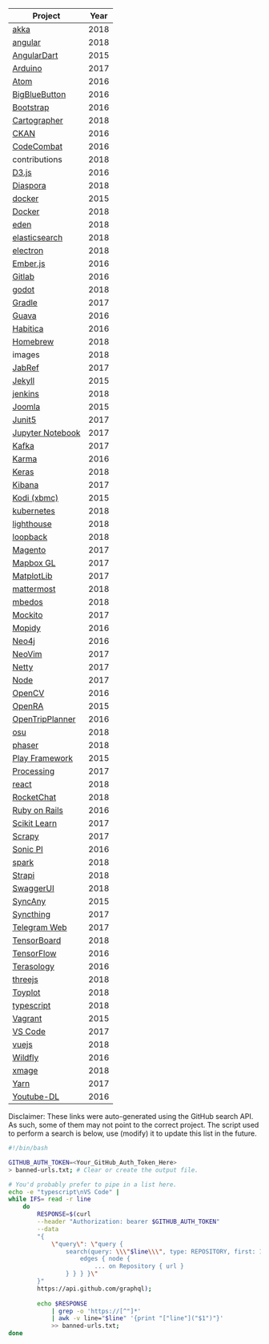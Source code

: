| Project                                                                    | Year |
| -------------------------------------------------------------------------- | ---- |
| [akka](https://github.com/akka/akka)                                       | 2018 |
| [angular](https://github.com/angular/angular)                              | 2018 |
| [AngularDart](https://github.com/dart-lang/angular)                        | 2015 |
| [Arduino](https://github.com/arduino/Arduino)                              | 2017 |
| [Atom](https://github.com/atom/atom)                                       | 2016 |
| [BigBlueButton](https://github.com/bigbluebutton/bigbluebutton)            | 2016 |
| [Bootstrap](https://github.com/twbs/bootstrap)                             | 2016 |
| [Cartographer](https://github.com/googlecartographer/cartographer)         | 2018 |
| [CKAN](https://github.com/ckan/ckan)                                       | 2016 |
| [CodeCombat](https://github.com/codecombat/codecombat)                     | 2016 |
| contributions                                                              | 2018 |
| [D3.js](https://github.com/d3/d3)                                          | 2016 |
| [Diaspora](https://github.com/diaspora/diaspora)                           | 2018 |
| [docker](https://github.com/docker/engine)                                 | 2015 |
| [Docker](https://github.com/docker/toolbox)                                | 2018 |
| [eden](https://github.com/sahana/eden)                                     | 2018 |
| [elasticsearch](https://github.com/elastic/elasticsearch)                  | 2018 |
| [electron](https://github.com/electron/electron)                           | 2018 |
| [Ember.js](https://github.com/emberjs/ember.js)                            | 2016 |
| [Gitlab](https://github.com/gitlabhq/gitlabhq)                             | 2016 |
| [godot](https://github.com/godotengine/godot)                              | 2018 |
| [Gradle](https://github.com/gradle/gradle)                                 | 2017 |
| [Guava](https://github.com/google/guava)                                   | 2016 |
| [Habitica](https://github.com/HabitRPG/habitica)                           | 2016 |
| [Homebrew](https://github.com/Homebrew/brew)                               | 2018 |
| images                                                                     | 2018 |
| [JabRef](https://github.com/JabRef/jabref)                                 | 2017 |
| [Jekyll](https://github.com/jekyll/jekyll)                                 | 2015 |
| [jenkins](https://github.com/jenkinsci/jenkins)                            | 2018 |
| [Joomla](https://github.com/joomla/joomla-cms)                             | 2015 |
| [Junit5](https://github.com/junit-team/junit5)                             | 2017 |
| [Jupyter Notebook](https://github.com/jupyter/notebook)                    | 2017 |
| [Kafka](https://github.com/apache/kafka)                                   | 2017 |
| [Karma](https://github.com/karma-runner/karma)                             | 2016 |
| [Keras](https://github.com/keras-team/keras)                               | 2018 |
| [Kibana](https://github.com/elastic/kibana)                                | 2017 |
| [Kodi (xbmc)](https://github.com/xbmc/xbmc)                                | 2015 |
| [kubernetes](https://github.com/kubernetes/kubernetes)                     | 2018 |
| [lighthouse](https://github.com/GoogleChrome/lighthouse)                   | 2018 |
| [loopback](https://github.com/strongloop/loopback)                         | 2018 |
| [Magento](https://github.com/magento/magento2)                             | 2017 |
| [Mapbox GL](https://github.com/mapbox/mapbox-gl-js)                        | 2017 |
| [MatplotLib](https://github.com/matplotlib/matplotlib)                     | 2017 |
| [mattermost](https://github.com/mattermost/mattermost-server)              | 2018 |
| [mbedos](https://github.com/ARMmbed/mbed-os/)                              | 2018 |
| [Mockito](https://github.com/mockito/mockito)                              | 2017 |
| [Mopidy](https://github.com/mopidy/mopidy)                                 | 2016 |
| [Neo4j](https://github.com/neo4j/neo4j)                                    | 2016 |
| [NeoVim](https://github.com/neovim/neovim)                                 | 2017 |
| [Netty](https://github.com/netty/netty)                                    | 2017 |
| [Node](https://github.com/nodejs/node)                                     | 2017 |
| [OpenCV](https://github.com/opencv/opencv)                                 | 2016 |
| [OpenRA](https://github.com/OpenRA/OpenRA)                                 | 2015 |
| [OpenTripPlanner](https://github.com/opentripplanner/OpenTripPlanner)      | 2016 |
| [osu](https://github.com/ppy/osu)                                          | 2018 |
| [phaser](https://github.com/photonstorm/phaser)                            | 2018 |
| [Play Framework](https://github.com/playframework/playframework)           | 2015 |
| [Processing](https://github.com/processing/processing)                     | 2017 |
| [react](https://github.com/facebook/react)                                 | 2018 |
| [RocketChat](https://github.com/RocketChat/hubot-rocketchat)               | 2018 |
| [Ruby on Rails](https://github.com/rails/rails)                            | 2016 |
| [Scikit Learn](https://github.com/scikit-learn/scikit-learn)               | 2017 |
| [Scrapy](https://github.com/scrapy/scrapy)                                 | 2017 |
| [Sonic PI](https://github.com/samaaron/sonic-pi)                           | 2016 |
| [spark](https://github.com/apache/spark)                                   | 2018 |
| [Strapi](https://github.com/strapi/strapi)                                 | 2018 |
| [SwaggerUI](https://github.com/swagger-api/swagger-ui)                     | 2018 |
| [SyncAny](https://github.com/syncany/syncany)                              | 2015 |
| [Syncthing](https://github.com/syncthing/syncthing)                        | 2017 |
| [Telegram Web](https://github.com/zhukov/webogram)                         | 2017 |
| [TensorBoard](https://github.com/tensorflow/tensorboard)                   | 2018 |
| [TensorFlow](https://github.com/tensorflow/tensorflow)                     | 2016 |
| [Terasology](https://github.com/MovingBlocks/Terasology)                   | 2016 |
| [threejs](https://github.com/mrdoob/three.js/)                             | 2018 |
| [Toyplot](https://github.com/sandialabs/toyplot)                           | 2018 |
| [typescript](https://github.com/Microsoft/TypeScript)                      | 2018 |
| [Vagrant](https://github.com/hashicorp/vagrant)                            | 2015 |
| [VS Code](https://github.com/Microsoft/vscode)                             | 2017 |
| [vuejs](https://github.com/vuejs/vue)                                      | 2018 |
| [Wildfly](https://github.com/wildfly/wildfly)                              | 2016 |
| [xmage](https://github.com/magefree/mage)                                  | 2018 |
| [Yarn](https://github.com/yarnpkg/yarn)                                    | 2017 |
| [Youtube-DL](https://github.com/rg3/youtube-dl)                            | 2016 |

Disclaimer: These links were auto-generated using the GitHub search API. As such, some of them may not point to the correct project. The script used to perform a search is below, use (modify) it to update this list in the future.

```bash
#!/bin/bash

GITHUB_AUTH_TOKEN=<Your_GitHub_Auth_Token_Here>
> banned-urls.txt; # Clear or create the output file.

# You'd probably prefer to pipe in a list here. 
echo -e "typescript\nVS Code" |
while IFS= read -r line
    do
        RESPONSE=$(curl                                                     \
        --header "Authorization: bearer $GITHUB_AUTH_TOKEN"                 \
        --data                                                              \
        "{                                                                  \
            \"query\": \"query {                                            \
                search(query: \\\"$line\\\", type: REPOSITORY, first: 1) {  \
                    edges { node {                                          \
                        ... on Repository { url }                           \
                } } } }\"                                                   \
        }"                                                                  \
        https://api.github.com/graphql);
        
        echo $RESPONSE                                                      \
            | grep -o 'https://[^"]*'                                       \
            | awk -v line="$line" '{print "["line"]("$1")"}'                \
            >> banned-urls.txt;
done
```

